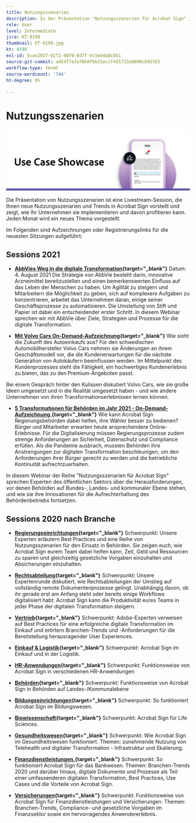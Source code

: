 ```yaml
---
title: Nutzungsszenarien
description: In der Präsentation "Nutzungsszenarien für Acrobat Sign" im Livestream erfahrt ihr, wie neue Nutzungsszenarien und Trends in eurem Unternehmen umgesetzt werden und wie ihr davon profitieren könnt
role: User
level: Intermediate
jira: KT-8198
thumbnail: KT-8198.jpg
kt: 8198
exl-id: 5cae2037-02f2-46f0-8d7f-bc5ed4a8c8b1
source-git-commit: ad54f7afa78b0fbb31eccf455723a8890cb92355
workflow-type: tm+mt
source-wordcount: '744'
ht-degree: 0%

---
```


# Nutzungsszenarien

![Nutzungsszenario-Banner](../assets/UCSC_Rebrand.png)

Die Präsentation von Nutzungsszenarien ist eine Livestream-Session, die Ihnen neue Nutzungsszenarien und Trends in Acrobat Sign vorstellt und zeigt, wie Ihr Unternehmen sie implementieren und davon profitieren kann. Jeden Monat wird ein neues Thema vorgestellt.

Im Folgenden sind Aufzeichnungen oder Registrierungslinks für die neuesten Sitzungen aufgeführt:

## Sessions 2021

* **[AbbVies Weg in die digitale Transformation](https://use-case-showcase-with-abbvie.joinus.adobeevents.com/){target="_blank"}**
Datum: 4. August 2021 Die Strategie von AbbVie besteht darin, innovative Arzneimittel bereitzustellen und einen bemerkenswerten Einfluss auf das Leben der Menschen zu haben. Um Agilität zu steigern und Mitarbeitern die Möglichkeit zu geben, sich auf komplexere Aufgaben zu konzentrieren, arbeitet das Unternehmen daran, einige seiner Geschäftsprozesse zu automatisieren. Die Umstellung von Stift und Papier ist dabei ein entscheidender erster Schritt. In diesem Webinar sprechen wir mit AbbVie über Ziele, Strategien und Prozesse für die digitale Transformation.

* **[Mit Volvo Cars On-Demand-Aufzeichnung](https://gateway.on24.com/wcc/eh/2172296/lp/2963219/adobe-sign-use-case-showcase%3A-featuring-volvo-cars/){target="_blank"}**
Wie sieht die Zukunft des Autoeinkaufs aus? Für den schwedischen Automobilhersteller Volvo Cars nehmen sie Änderungen an ihrem Geschäftsmodell vor, die die Kundenerwartungen für die nächste Generation von Autokäufern beeinflussen werden. Im Mittelpunkt des Kundenprozesses steht die Fähigkeit, ein hochwertiges Kundenerlebnis zu bieten, das zu den Premium-Angeboten passt.

Bei einem Gespräch hinter den Kulissen diskutiert Volvo Cars, wie sie große Ideen umgesetzt und in die Realität umgesetzt haben - und wie andere Unternehmen von ihren Transformationserlebnissen lernen können.

* **[5 Transformationen für Behörden im Jahr 2021 - On-Demand-Aufzeichnung.](https://gateway.on24.com/wcc/eh/2172296/lp/2790280/5-ways-government-agencies-will-transform-in-2021-/){target="_blank"}**
Wie kann Acrobat Sign Regierungsbehörden dabei helfen, ihre Wähler besser zu bedienen? Bürger und Mitarbeiter erwarten heute ansprechendere Online-Erlebnisse. Für die Digitalisierung müssen Regierungsprozesse zudem strenge Anforderungen an Sicherheit, Datenschutz und Compliance erfüllen. Als die Pandemie ausbrach, mussten Behörden ihre Anstrengungen zur digitalen Transformation beschleunigen, um den Anforderungen ihrer Bürger gerecht zu werden und die betriebliche Kontinuität aufrechtzuerhalten.

In diesem Webinar der Reihe &quot;Nutzungsszenarien für Acrobat Sign&quot; sprechen Experten des öffentlichen Sektors über die Herausforderungen, vor denen Behörden auf Bundes-, Landes- und kommunaler Ebene stehen, und wie sie ihre Innovationen für die Aufrechterhaltung des Behördenbetriebs fortsetzen.

## Sessions 2020 nach Branche

* **[Regierungseinrichtungen](https://event.on24.com/wcc/r/2790280/7FFF27458A6834FDF8C73C5149637590?partnerref=EXL){target="_blank"}**
Schwerpunkt: Unsere Experten erläutern Best Practices und eine Reihe von Nutzungsszenarien für den Einsatz in Behörden. Sie zeigen euch, wie Acrobat Sign eurem Team dabei helfen kann, Zeit, Geld und Ressourcen zu sparen und gleichzeitig gesetzliche Vorgaben einzuhalten und Absicherungen einzuhalten.

* **[Rechtsabteilung](https://event.on24.com/wcc/r/2634329/292CA0B317E56600A114508CC55376BF?partnerref=EXL){target="_blank"}**
Schwerpunkt: Unsere Expertenrunde diskutiert, wie Rechtsabteilungen der Umstieg auf vollständig remote Dokumentenprozesse gelingt. Unabhängig davon, ob ihr gerade erst am Anfang steht oder bereits einige Workflows digitalisiert habt: Acrobat Sign kann die Produktivität eures Teams in jeder Phase der digitalen Transformation steigern.

* **[Vertrieb](https://acrobat.adobe.com/us/en/business/webinars/adobe-sign-use-case-showcase-sales.html){target="_blank"}**
Schwerpunkt: Adobe-Experten verweisen auf Best Practices für eine erfolgreiche digitale Transformation im Einkauf und erörtern Branchen-Trends und -Anforderungen für die Bereitstellung herausragender User Experiences.

* **[Einkauf &amp; Logistik](https://event.on24.com/wcc/r/2514418/278FB6F16C198E2B866CF487AF9514F6){target="_blank"}**
Schwerpunkt: Acrobat Sign im Einkauf und in der Logistik.

* **[HR-Anwendungen](https://event.on24.com/wcc/r/2351937/D9E34A102F309DFCAF0D07D5192BD66D){target="_blank"}**
Schwerpunkt: Funktionsweise von Acrobat Sign in verschiedenen HR-Anwendungen

* **[Behörden](https://event.on24.com/wcc/r/2351937/D9E34A102F309DFCAF0D07D5192BD66D){target="_blank"}**
Schwerpunkt: Funktionsweise von Acrobat Sign in Behörden auf Landes-/Kommunalebene

* **[Bildungseinrichtungen](https://event.on24.com/wcc/r/2241711/762243D5EE65DAC44D3AE7BCCD3388A7){target="_blank"}**
Schwerpunkt: So funktioniert Acrobat Sign im Bildungswesen.

* **[Biowissenschaft](https://event.on24.com/wcc/r/2204781/2C266134D08DDE48E17C77746F192AA6){target="_blank"}**
Schwerpunkt: Acrobat Sign für Life Sciences.

* **[Gesundheitswesen](https://event.on24.com/wcc/r/2202626/1D60C42BD396AE273CB09CF53F1051BE){target="_blank"}**
Schwerpunkt: Wie Acrobat Sign im Gesundheitswesen funktioniert. Themen: zunehmende Nutzung von Telehealth und digitaler Transformation - Infrastruktur und Skalierung.

* **[Finanzdienstleistungen.](https://event.on24.com/wcc/r/2177152/40A4315A5D32F21AFB5EB03E25C15992){target="_blank"}**
Schwerpunkt: So funktioniert Acrobat Sign für das Bankwesen. Themen: Branchen-Trends 2020 und darüber hinaus, digitale Dokumente und Prozesse als Teil einer umfassenderen digitalen Transformation, Best Practices, Use Cases und die Vorteile von Acrobat Sign.

* **[Versicherungen](https://event.on24.com/wcc/r/2162717/1449ED610AD3B545004079728D9AE0F6){target="_blank"}**
Schwerpunkt: Funktionsweise von Acrobat Sign für Finanzdienstleistungen und Versicherungen. Themen: Branchen-Trends, Compliance- und gesetzliche Vorgaben im Finanzsektor sowie ein hervorragendes Anwendererlebnis.
